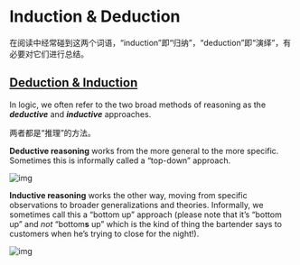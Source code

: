 # Induction & Deduction

在阅读中经常碰到这两个词语，“induction”即“归纳”，“deduction”即“演绎”，有必要对它们进行总结。

## [Deduction & Induction](https://socialresearchmethods.net/kb/deduction-and-induction/)

In logic, we often refer to the two broad methods of reasoning as the ***deductive*** and ***inductive*** approaches.

两者都是“推理”的方法。

**Deductive reasoning** works from the more general to the more specific. Sometimes this is informally called a “top-down” approach.

![img](https://socialresearchmethods.net/kb/Assets/images/deduct.gif)

**Inductive reasoning** works the other way, moving from specific observations to broader generalizations and theories. Informally, we sometimes call this a “bottom up” approach (please note that it’s “bottom up” and *not* “bottom**s** up” which is the kind of thing the bartender says to customers when he’s trying to close for the night!). 

![img](https://socialresearchmethods.net/kb/Assets/images/induct.gif)



### 